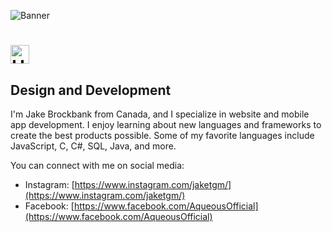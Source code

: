 ![Banner](https://github.com/jaketgm/GitHubBanner/blob/main/GitHubBanner.png)

# <img src="https://github.com/jaketgm/GitHubBanner/blob/main/redmonsterq.gif" alt="Hi there" width="30">

## Design and Development

I'm Jake Brockbank from Canada, and I specialize in website and mobile app development. I enjoy learning about new languages and frameworks to create the best products possible. Some of my favorite languages include JavaScript, C, C#, SQL, Java, and more.

You can connect with me on social media:

- Instagram: [https://www.instagram.com/jaketgm/](https://www.instagram.com/jaketgm/)
- Facebook: [https://www.facebook.com/AqueousOfficial](https://www.facebook.com/AqueousOfficial)
